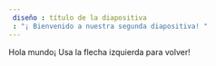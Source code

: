 ```yaml
---
 diseño : título de la diapositiva
 : "¡ Bienvenido a nuestra segunda diapositiva! "
---
```

Hola mundo¡ 
Usa la flecha izquierda para volver!
